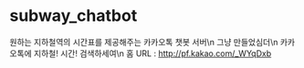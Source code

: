 # subway_chatbot
원하는 지하철역의 시간표를 제공해주는 카카오톡 챗봇 서버\n
그냥 만들었심더\n
카카오톡에 지하철! 시간! 검색하세여\n
홈 URL : http://pf.kakao.com/_WYqDxb
